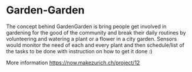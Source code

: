 # Garden-Garden

The concept behind GardenGarden is bring people get involved in gardening for the good of the community and break their daily routines by volunteering and watering a plant or a flower in a city garden. Sensors would monitor the need of each and every plant and then schedule/list of the tasks to be done with instruction on how to get it done :)

More information https://now.makezurich.ch/project/12
